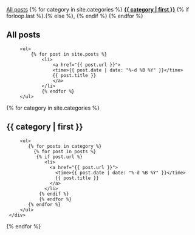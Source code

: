 

<nav>
<a href="#allposts">All posts</a>
     {% for category in site.categories %}
         <a href="#{{ category | first | remove:' ' }}"><strong>{{ category | first }}</strong></a> {% if forloop.last %}.{% else %}, {% endif %}
     {% endfor %}
 </nav>
 
  <div class="catbloc" id="allposts">
     <h2>All posts</h2>
     
         <ul>
             {% for post in site.posts %}
                 <li>
                     <a href="{{ post.url }}">
                     <time>{{ post.date | date: "%-d %B %Y" }}</time>
                     {{ post.title }}
                     </a>
                 </li>
                 {% endfor %}
         </ul>
 </div>

 {% for category in site.categories %}
     <div class="catbloc" id="{{ category | first | remove:' ' }}">
         <h2>{{ category | first }}</h2>
         
         <ul>
            {% for posts in category %}
              {% for post in posts %}
               {% if post.url %}
                  <li>
                    <a href="{{ post.url }}">
                      <time>{{ post.date | date: "%-d %B %Y" }}</time>
                      {{ post.title }}
                    </a>
                  </li>
                {% endif %}
                {% endfor %}
            {% endfor %}
         </ul>
     </div>
 {% endfor %}
